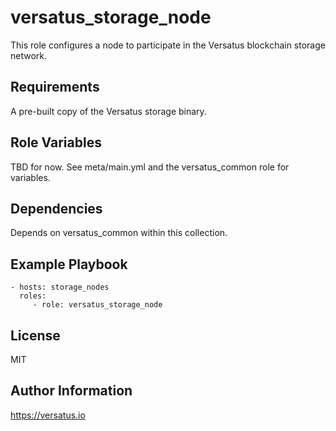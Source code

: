 versatus_storage_node
======================

This role configures a node to participate in the Versatus blockchain storage network.

Requirements
------------

A pre-built copy of the Versatus storage binary.

Role Variables
--------------

TBD for now. See meta/main.yml and the versatus_common role for variables.

Dependencies
------------

Depends on versatus_common within this collection.

Example Playbook
----------------

    - hosts: storage_nodes
      roles:
         - role: versatus_storage_node

License
-------

MIT

Author Information
------------------

https://versatus.io
